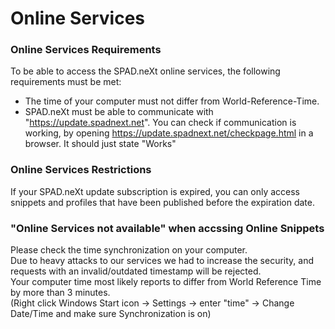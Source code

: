 # Online Services

### Online Services Requirements

To be able to access the SPAD.neXt online services, the following requirements must be met:

* The time of your computer must not differ from World-Reference-Time.
* SPAD.neXt must be able to communicate with "https://update.spadnext.net". You can check if communication is working, by opening https://update.spadnext.net/checkpage.html in a browser. It should just state "Works"

### Online Services Restrictions

If your SPAD.neXt update subscription is expired, you can only access snippets and profiles that have been published before the expiration date.

### "Online Services not available" when accssing Online Snippets

Please check the time synchronization on your computer. \
Due to heavy attacks to our services we had to increase the security, and requests with an invalid/outdated timestamp will be rejected. \
Your computer time most likely reports to differ from World Reference Time by more than 3 minutes. \
(Right click Windows Start icon -> Settings -> enter "time" -> Change Date/Time and make sure Synchronization is on)
